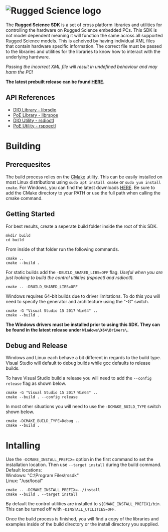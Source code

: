 # ![Rugged Science logo](https://www.ruggedscience.com/sites/default/files/RuggedScienceLogo.png)

The **Rugged Science SDK** is a set of cross platform libraries and utilities for controlling the hardware on Rugged Science embedded PCs. This SDK is not model dependent meaning it will function the same across all supported Rugged Science models. This is acheived by having individual XML files that contain hardware specific information. The correct file must be passed to the libraries and utilities for the libraries to know how to interact with the underlying hardware. 

*Passing the incorrect XML file will result in undefined behaviour and may harm the PC!*

**The latest prebuilt release can be found [HERE](../../releases/latest).**

## API References
* [DIO Library - librsdio](./librsdio.md)
* [PoE Library - librspoe](./librspoe.md)
* [DIO Utility - rsdioctl](./rsdioctl.md)
* [PoE Utility - rspoectl](./rspoectl.md)

# Building

## Prerequesites
The build process relies on the [CMake](https://cmake.org/) utility. This can be easily installed on most Linux distributions using `sudo apt install cmake` or `sudo yum install cmake`. For Windows, you can find the latest downloads [HERE](https://cmake.org/download/). Be sure to add the CMake directory to your PATH or use the full path when calling the cmake command.

## Getting Started

For best results, create a seperate build folder inside the root of this SDK.

`mkdir build`\
`cd build`

From inside of that folder run the following commands.  

 `cmake ..`\
 `cmake --build .`


For static builds add the  `-DBUILD_SHARED_LIBS=OFF` flag. *Useful when you are just looking to build the control utilities (rspoectl and rsdioctl).* 

`cmake .. -DBUILD_SHARED_LIBS=OFF`

Windows requires 64-bit builds due to driver limitations. To do this you will need to specify the generator and architecture using the "-G" switch.
  
`cmake -G "Visual Studio 15 2017 Win64" ..`\
`cmake --build .`

**The Windows drivers must be installed prior to using this SDK. They can be found in the latest release under `Windows\X64\Drivers\`.**

## Debug and Release
Windows and Linux each behave a bit different in regards to the build type. Visual Studio will default to debug builds while gcc defaults to release builds.

To have Visual Studio build a release you will need to add the `--config release` flag as shown below.

`cmake -G "Visual Studio 15 2017 Win64" ..`\
`cmake --build . --config release`

In most other situations you will need to use the `-DCMAKE_BUILD_TYPE` switch shown below.

`cmake -DCMAKE_BUILD_TYPE=Debug ..`  
`cmake --build .`

# Intalling
Use the `-DCMAKE_INSTALL_PREFIX=` option in the first command to set the installation location. Then use `--target install` during the build command.
Default locations:  
Windows: "C:\Program Files\rssdk\"  
Linux: "/usr/local"

`cmake .. -DCMAKE_INSTALL_PREFIX=../install`  
`cmake --build . --target install`

By default the control utilities are installed to `${CMAKE_INSTALL_PREFIX}/bin`. This can be turned off with `-DINSTALL_UTILITIES=OFF`.

Once the build process is finished, you will find a copy of the libraries and examples inside of the build directory or the install directory you supplied.
